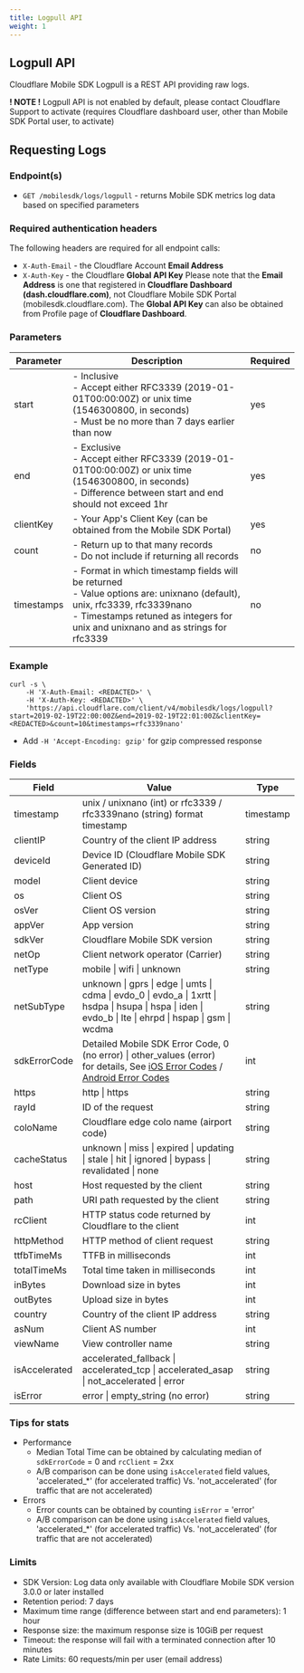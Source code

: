 ```yaml
---
title: Logpull API
weight: 1
---
```


## Logpull API
Cloudflare Mobile SDK Logpull is a REST API providing raw logs.

__! NOTE !__ Logpull API is not enabled by default, please contact Cloudflare Support to activate (requires Cloudflare dashboard user, other than Mobile SDK Portal user, to activate)

## Requesting Logs

### Endpoint(s)
- `GET /mobilesdk/logs/logpull` - returns Mobile SDK metrics log data based on specified parameters

### Required authentication headers
The following headers are required for all endpoint calls:
- `X-Auth-Email` - the Cloudflare Account __Email Address__
- `X-Auth-Key` - the Cloudflare __Global API Key__
Please note that the __Email Address__ is one that registered in __Cloudflare Dashboard (dash.cloudflare.com)__, not Cloudflare Mobile SDK Portal (mobilesdk.cloudflare.com). The __Global API Key__ can also be obtained from Profile page of __Cloudflare Dashboard__.

### Parameters
Parameter | Description | Required
----------|-------------|---------
start | - Inclusive<br />- Accept either RFC3339 (2019-01-01T00:00:00Z) or unix time (1546300800, in seconds)<br />- Must be no more than 7 days earlier than now | yes
end | - Exclusive <br />- Accept either RFC3339 (2019-01-01T00:00:00Z) or unix time (1546300800, in seconds)<br />- Difference between start and end should not exceed 1hr | yes
clientKey | - Your App's Client Key (can be obtained from the Mobile SDK Portal) | yes
count | - Return up to that many records<br />- Do not include if returning all records | no
timestamps | - Format in which timestamp fields will be returned<br />- Value options are: unixnano (default), unix, rfc3339, rfc3339nano<br />- Timestamps retuned as integers for unix and unixnano and as strings for rfc3339 | no

### Example
```
curl -s \
    -H 'X-Auth-Email: <REDACTED>' \
    -H 'X-Auth-Key: <REDACTED>' \
    'https://api.cloudflare.com/client/v4/mobilesdk/logs/logpull?start=2019-02-19T22:00:00Z&end=2019-02-19T22:01:00Z&clientKey=<REDACTED>&count=10&timestamps=rfc3339nano'
```
- Add `-H 'Accept-Encoding: gzip'` for gzip compressed response

### Fields
Field | Value | Type
------|-------|-----
timestamp | unix / unixnano (int) or rfc3339 / rfc3339nano (string) format timestamp | timestamp
clientIP | Country of the client IP address | string
deviceId | Device ID (Cloudflare Mobile SDK Generated ID) | string
model | Client device | string
os | Client OS | string
osVer | Client OS version | string
appVer | App version| string
sdkVer | Cloudflare Mobile SDK version | string
netOp | Client network operator (Carrier) | string
netType | mobile \| wifi \| unknown | string
netSubType | unknown \| gprs \| edge \| umts \| cdma \| evdo_0 \| evdo_a \| 1xrtt \| hsdpa \| hsupa \| hspa \| iden \| evdo_b \| lte \| ehrpd \| hspap \| gsm  \| wcdma | string
sdkErrorCode | Detailed Mobile SDK Error Code, 0 (no error) \| other_values (error)<br />for details, See [iOS Error Codes](/mobile-sdk/getting_started/ios/error-codes) / [Android Error Codes](/mobile-sdk/getting_started/android/error-codes)  | int
https | http \| https | string
rayId | ID of the request | string
coloName | Cloudflare edge colo name (airport code) | string
cacheStatus | unknown \| miss \| expired \| updating \| stale \| hit \| ignored \| bypass \| revalidated \| none | string
host | Host requested by the client | string
path | URI path requested by the client | string
rcClient | HTTP status code returned by Cloudflare to the client | int
httpMethod | HTTP method of client request | string
ttfbTimeMs | TTFB in milliseconds | int
totalTimeMs | Total time taken in milliseconds | int
inBytes | Download size in bytes | int
outBytes | Upload size in bytes | int
country | Country of the client IP address | string
asNum | Client AS number | int
viewName | View controller name | string
isAccelerated | accelerated_fallback \| accelerated_tcp \| accelerated_asap \| not_accelerated \| error | string
isError | error \| empty_string (no error) | string

### Tips for stats
- Performance
  - Median Total Time can be obtained by calculating median of `sdkErrorCode` = 0 and `rcClient` = 2xx
  - A/B comparison can be done using `isAccelerated` field values, 'accelerated_*' (for accelerated traffic) Vs. 'not_accelerated' (for traffic that are not accelerated)
- Errors
  - Error counts can be obtained by counting `isError` = 'error'
  - A/B comparison can be done using `isAccelerated` field values, 'accelerated_*' (for accelerated traffic) Vs. 'not_accelerated' (for traffic that are not accelerated)

### Limits
- SDK Version: Log data only available with Cloudflare Mobile SDK version 3.0.0 or later installed
- Retention period: 7 days
- Maximum time range (difference between start and end parameters): 1 hour
- Response size: the maximum response size is 10GiB per request
- Timeout: the response will fail with a terminated connection after 10 minutes
- Rate Limits: 60 requests/min per user (email address)
